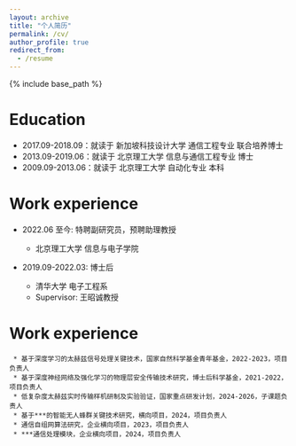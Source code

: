 ```yaml
---
layout: archive
title: "个人简历"
permalink: /cv/
author_profile: true
redirect_from:
  - /resume
---
```


{% include base_path %}

Education
======
* 2017.09-2018.09：就读于 新加坡科技设计大学 通信工程专业 联合培养博士
* 2013.09-2019.06：就读于 北京理工大学 信息与通信工程专业 博士
* 2009.09-2013.06：就读于 北京理工大学 自动化专业 本科

Work experience
======
* 2022.06 至今: 特聘副研究员，预聘助理教授
  * 北京理工大学 信息与电子学院

* 2019.09-2022.03: 博士后
  * 清华大学 电子工程系
  * Supervisor: 王昭诚教授


Work experience
======
     * 基于深度学习的太赫兹信号处理关键技术，国家自然科学基金青年基金，2022-2023，项目负责人
     * 基于深度神经网络及强化学习的物理层安全传输技术研究，博士后科学基金，2021-2022，项目负责人
     * 低复杂度太赫兹实时传输样机研制及实验验证，国家重点研发计划，2024-2026，子课题负责人
     * 基于***的智能无人蜂群关键技术研究，横向项目，2024，项目负责人
     * 通信自组网算法研究，企业横向项目，2023，项目负责人
     * ***通信处理模块，企业横向项目，2024，项目负责人